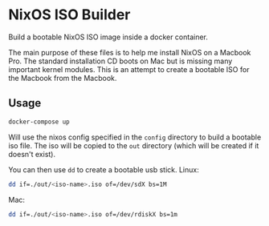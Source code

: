# NixOS ISO Builder
Build a bootable NixOS ISO image inside a docker container.

The main purpose of these files is to help me install NixOS on a Macbook Pro.
The standard installation CD boots on Mac but is missing many important kernel modules.
This is an attempt to create a bootable ISO for the Macbook from the Macbook.

## Usage
```sh
docker-compose up
```

Will use the nixos config specified in the `config` directory to build a bootable iso file.
The iso will be copied to the `out` directory (which will be created if it doesn't exist).

You can then use `dd` to create a bootable usb stick.
Linux:
```sh
dd if=./out/<iso-name>.iso of=/dev/sdX bs=1M
```
Mac:
```sh
dd if=./out/<iso-name>.iso of=/dev/rdiskX bs=1m
```
